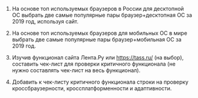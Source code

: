 1. На основе топ используемых браузеров в России для десктопной ОС выбрать две самые популярные пары браузер+десктопная ОС за 2019 год, используя сайт.

2. На основе топ используемых браузеров для мобильных ОС в мире выбрать две самые популярные пары браузер+мобильная ОС за 2019 год.

3. Изучив функционал сайта Лента.Ру или https://tass.ru/ (на выбор), составить чек-лист для проверки критичного функционала (не нужно составлять чек-лист на весь функционал).

4. Добавить к чек-листу критичного функционала строки на проверку кроссбраузерности, кроссплатформенности и адаптивности.

